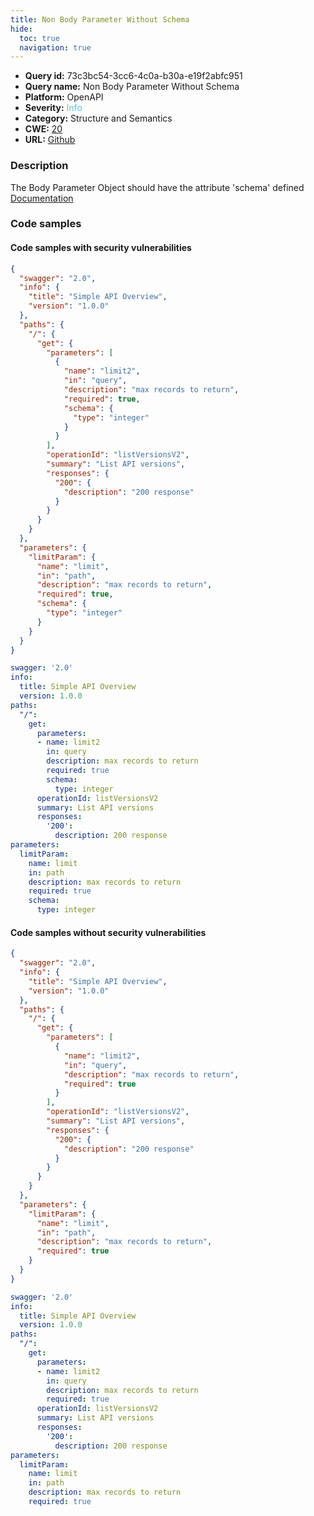 ```yaml
---
title: Non Body Parameter Without Schema
hide:
  toc: true
  navigation: true
---
```


<style>
  .highlight .hll {
    background-color: #ff171742;
  }
  .md-content {
    max-width: 1100px;
    margin: 0 auto;
  }
</style>

-   **Query id:** 73c3bc54-3cc6-4c0a-b30a-e19f2abfc951
-   **Query name:** Non Body Parameter Without Schema
-   **Platform:** OpenAPI
-   **Severity:** <span style="color:#5bc0de">Info</span>
-   **Category:** Structure and Semantics
-   **CWE:** <a href="https://cwe.mitre.org/data/definitions/20.html" onclick="newWindowOpenerSafe(event, 'https://cwe.mitre.org/data/definitions/20.html')">20</a>
-   **URL:** [Github](https://github.com/Checkmarx/kics/tree/master/assets/queries/openAPI/2.0/non_body_parameter_with_schema)

### Description
The Body Parameter Object should have the attribute 'schema' defined<br>
[Documentation](https://swagger.io/specification/v2/#parameterObject)

### Code samples
#### Code samples with security vulnerabilities
```json title="Positive test num. 1 - json file" hl_lines="16 37"
{
  "swagger": "2.0",
  "info": {
    "title": "Simple API Overview",
    "version": "1.0.0"
  },
  "paths": {
    "/": {
      "get": {
        "parameters": [
          {
            "name": "limit2",
            "in": "query",
            "description": "max records to return",
            "required": true,
            "schema": {
              "type": "integer"
            }
          }
        ],
        "operationId": "listVersionsV2",
        "summary": "List API versions",
        "responses": {
          "200": {
            "description": "200 response"
          }
        }
      }
    }
  },
  "parameters": {
    "limitParam": {
      "name": "limit",
      "in": "path",
      "description": "max records to return",
      "required": true,
      "schema": {
        "type": "integer"
      }
    }
  }
}

```
```yaml title="Positive test num. 2 - yaml file" hl_lines="26 13"
swagger: '2.0'
info:
  title: Simple API Overview
  version: 1.0.0
paths:
  "/":
    get:
      parameters:
      - name: limit2
        in: query
        description: max records to return
        required: true
        schema:
          type: integer
      operationId: listVersionsV2
      summary: List API versions
      responses:
        '200':
          description: 200 response
parameters:
  limitParam:
    name: limit
    in: path
    description: max records to return
    required: true
    schema:
      type: integer

```


#### Code samples without security vulnerabilities
```json title="Negative test num. 1 - json file"
{
  "swagger": "2.0",
  "info": {
    "title": "Simple API Overview",
    "version": "1.0.0"
  },
  "paths": {
    "/": {
      "get": {
        "parameters": [
          {
            "name": "limit2",
            "in": "query",
            "description": "max records to return",
            "required": true
          }
        ],
        "operationId": "listVersionsV2",
        "summary": "List API versions",
        "responses": {
          "200": {
            "description": "200 response"
          }
        }
      }
    }
  },
  "parameters": {
    "limitParam": {
      "name": "limit",
      "in": "path",
      "description": "max records to return",
      "required": true
    }
  }
}

```
```yaml title="Negative test num. 2 - yaml file"
swagger: '2.0'
info:
  title: Simple API Overview
  version: 1.0.0
paths:
  "/":
    get:
      parameters:
      - name: limit2
        in: query
        description: max records to return
        required: true
      operationId: listVersionsV2
      summary: List API versions
      responses:
        '200':
          description: 200 response
parameters:
  limitParam:
    name: limit
    in: path
    description: max records to return
    required: true

```
